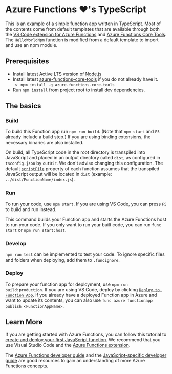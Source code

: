 # Azure Functions ❤️'s TypeScript 
This is an example of a simple function app written in TypeScript. Most of the contents come from default templates that are available through both the [VS Code extension for Azure Functions](https://code.visualstudio.com/tutorials/functions-extension/getting-started) and [Azure Functions Core Tools](https://www.npmjs.com/package/azure-functions-core-tools). The `HelloWorldNpm` function is modified from a default template to import and use an npm module.

## Prerequisites
  - Install latest Active LTS version of [Node.js](https://nodejs.org)
  - Install latest [azure-functions-core-tools](https://www.npmjs.com/package/azure-functions-core-tools) if you do not already have it.
    - `npm install -g azure-functions-core-tools` 
  - Run `npm install` from project root to install dev dependencies. 

## The basics
### Build
To build this Function app run `npm run build`. (Note that `npm start` and `F5` already include a build step.) If you are using binding extensions, the necessary binaries are also installed.

On build, all TypeScript code in the root directory is transpiled into JavaScript and placed in an output directory called `dist`, as configured in `tsconfig.json` by `outDir`. We don't advise changing this configuration. The default [`scriptFile`](#using-scriptfile) property of each function assumes that the transpiled JavaScript output will be located in `dist` (example: `../dist/FunctionName/index.js`).

### Run
To run your code, use `npm start`. If you are using VS Code, you can press `F5` to build and run instead.

This command builds your Function app and starts the Azure Functions host to run your code. If you only want to run your built code, you can run `func start` or `npm run start:host`.

### Develop
`npm run test` can be implemented to test your code. To ignore specific files and folders when deploying, add them to `.funcignore`.

### Deploy
To prepare your function app for deployment, use `npm run build:production`. If you are using VS Code, deploy by clicking [`Deploy to Function App`](https://code.visualstudio.com/tutorials/functions-extension/deploy-app).  If you already have a deployed Function app in Azure and want to update its contents, you can also use `func azure functionapp publish <FunctionAppName>`.

## Learn More
If you are getting started with Azure Functions, you can follow this tutorial to [create and deploy your first JavaScript function](https://docs.microsoft.com/azure/azure-functions/functions-create-first-function-vs-code). We recommend that you use Visual Studio Code and the [Azure Functions extension](https://code.visualstudio.com/tutorials/functions-extension/getting-started).

The [Azure Functions developer guide](https://docs.microsoft.com/azure/azure-functions/functions-reference) and the [JavaScript-specific developer guide](https://docs.microsoft.com/azure/azure-functions/functions-reference-node) are good resources to gain an understanding of more Azure Functions concepts.
